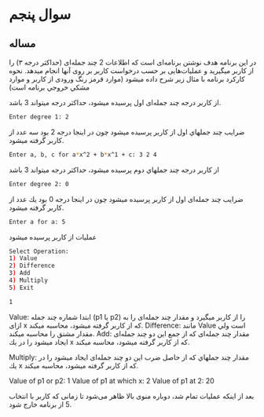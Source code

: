 # سوال پنجم

## مساله

در اين برنامه هدف نوشتن برنامه‌ای است كه اطلاعات 2 چند جمله‌ای (حداكثر درجه ۳) را از كاربر ميگيريد و عمليات‌هایی
بر حسب درخواست كاربر بر روی آنها انجام ميدهد. نحوه كاركرد برنامه با مثال زير شرح داده ميشود (موارد قرمز رنگ
ورودی از كاربر و موارد مشكي خروجي برنامه است)

از كاربر درجه چند جمله‌ای اول پرسيده ميشود، حداكثر درجه ميتواند 3 باشد.

```sh
Enter degree 1: 2
```

ضرايب چند جملهاي اول از كاربر پرسيده ميشود چون در اينجا درجه 2 بود سه عدد از كاربر گرفته ميشود.

```sh
Enter a, b, c for a*x^2 + b*x^1 + c: 3 2 4
```

از كاربر درجه چند جملهاي دوم پرسيده ميشود، حداكثر درجه ميتواند 3 باشد

```sh
Enter degree 2: 0
```

ضرايب چند جمله‌ای اول از كاربر پرسيده ميشود چون در اينجا درجه 0 بود يك عدد از كاربر گرفته ميشود.

```sh
Enter a for a: 5
```

عمليات از كاربر پرسيده ميشود

```sh
Select Operation:
1) Value
2) Difference
3) Add
4) Multiply
5) Exit
```

```sh
1
```

Value:
ابتدا شماره چند جمله (p1 يا p2) را از كاربر ميگيرد و مقدار چند جمله‌ای را به ازای x كه از كاربر گرفته ميشود، محاسبه ميكند.
Difference:
مانند Value است ولي مقدار مشتق را محاسبه ميكند.
Add:
مقدار چند جمله‌ای كه از جمع اين دو چند جمله‌ای ايجاد ميشود را در يك x كه از كاربر گرفته ميشود، محاسبه ميكند.

Multiply:
مقدار چند جملهاي كه از حاصل ضرب اين دو چند جمله‌ای ايجاد ميشود را در يك x كه از كاربر گرفته ميشود، محاسبه ميكند.

Value of p1 or p2: 1
Value of p1 at which x: 2
Value of p1 at 2: 20

بعد از اينكه عمليات تمام شد، دوباره منوی بالا ظاهر می‌شود تا زمانی كه كاربر با انتخاب 5 از برنامه خارج شود.